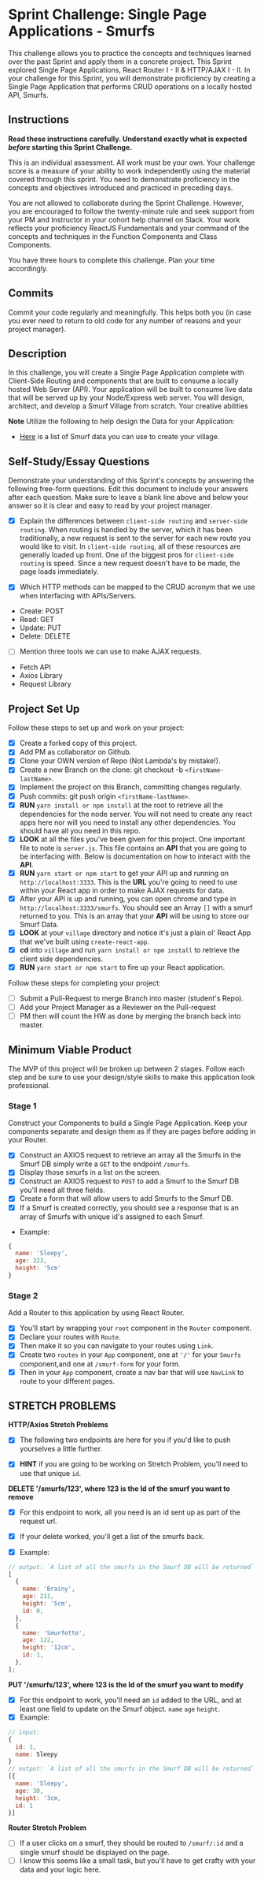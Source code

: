 # Sprint Challenge: Single Page Applications - Smurfs

This challenge allows you to practice the concepts and techniques learned over the past Sprint and apply them in a concrete project. This Sprint explored Single Page Applications, React Router I - II & HTTP/AJAX I - II. In your challenge for this Sprint, you will demonstrate proficiency by creating a Single Page Application that performs CRUD operations on a locally hosted API, Smurfs.

## Instructions

**Read these instructions carefully. Understand exactly what is expected _before_ starting this Sprint Challenge.**

This is an individual assessment. All work must be your own. Your challenge score is a measure of your ability to work independently using the material covered through this sprint. You need to demonstrate proficiency in the concepts and objectives introduced and practiced in preceding days.

You are not allowed to collaborate during the Sprint Challenge. However, you are encouraged to follow the twenty-minute rule and seek support from your PM and Instructor in your cohort help channel on Slack. Your work reflects your proficiency ReactJS Fundamentals and your command of the concepts and techniques in the Function Components and Class Components.

You have three hours to complete this challenge. Plan your time accordingly.

## Commits

Commit your code regularly and meaningfully. This helps both you (in case you ever need to return to old code for any number of reasons and your project manager).

## Description

In this challenge, you will create a Single Page Application complete with Client-Side Routing and components that are built to consume a locally hosted Web Server (API). Your application will be built to consume live data that will be served up by your Node/Express web server. You will design, architect, and develop a Smurf Village from scratch. Your creative abilities

**Note** Utilize the following to help design the Data for your Application:

- [Here](http://smurfs.wikia.com/wiki/Category:Smurfs_Characters) is a list of Smurf data you can use to create your village.

## Self-Study/Essay Questions

Demonstrate your understanding of this Sprint's concepts by answering the following free-form questions. Edit this document to include your answers after each question. Make sure to leave a blank line above and below your answer so it is clear and easy to read by your project manager.

- [x] Explain the differences between `client-side routing` and `server-side routing`.
      When routing is handled by the server, which it has been traditionally, a new request is sent to the server for each new route you would like to visit. In `client-side routing`, all of these resources are generally loaded up front. One of the biggest pros for `client-side routing` is speed. Since a new request doesn't have to be made, the page loads immediately.

* [x] Which HTTP methods can be mapped to the CRUD acronym that we use when interfacing with APIs/Servers.
* Create: POST
* Read: GET
* Update: PUT
* Delete: DELETE

* [ ] Mention three tools we can use to make AJAX requests.
* Fetch API
* Axios Library
* Request Library

## Project Set Up

Follow these steps to set up and work on your project:

- [x] Create a forked copy of this project.
- [x] Add PM as collaborator on Github.
- [x] Clone your OWN version of Repo (Not Lambda's by mistake!).
- [x] Create a new Branch on the clone: git checkout -b `<firstName-lastName>`.
- [x] Implement the project on this Branch, committing changes regularly.
- [x] Push commits: git push origin `<firstName-lastName>`.
- [x] **RUN** `yarn install or npm install` at the root to retrieve all the dependencies for the node server. You will not need to create any react apps here nor will you need to install any other dependencies. You should have all you need in this repo.
- [x] **LOOK** at all the files you've been given for this project. One important file to note is `server.js`. This file contains an **API** that you are going to be interfacing with. Below is documentation on how to interact with the **API**.
- [x] **RUN** `yarn start or npm start` to get your API up and running on `http://localhost:3333`. This is the **URL** you're going to need to use within your React app in order to make AJAX requests for data.
- [x] After your API is up and running, you can open chrome and type in `http://localhost:3333/smurfs`. You should see an Array `[]` with a smurf returned to you. This is an array that your **API** will be using to store our Smurf Data.
- [x] **LOOK** at your `village` directory and notice it's just a plain ol' React App that we've built using `create-react-app`.
- [x] **cd** into `village` and run `yarn install or npm install` to retrieve the client side dependencies.
- [x] **RUN** `yarn start or npm start` to fire up your React application.

Follow these steps for completing your project:

- [ ] Submit a Pull-Request to merge <firstName-lastName> Branch into master (student's Repo).
- [ ] Add your Project Manager as a Reviewer on the Pull-request
- [ ] PM then will count the HW as done by merging the branch back into master.

## Minimum Viable Product

The MVP of this project will be broken up between 2 stages. Follow each step and be sure to use your design/style skills to make this application look professional.

### Stage 1

Construct your Components to build a Single Page Application. Keep your components separate and design them as if they are pages before adding in your Router.

- [x] Construct an AXIOS request to retrieve an array all the Smurfs in the Smurf DB simply write a `GET` to the endpoint `/smurfs`.
- [x] Display those smurfs in a list on the screen.
- [x] Construct an AXIOS request to `POST` to add a Smurf to the Smurf DB you'll need all three fields.
- [x] Create a form that will allow users to add Smurfs to the Smurf DB.
- [x] If a Smurf is created correctly, you should see a response that is an array of Smurfs with unique id's assigned to each Smurf.

- Example:

```js
{
  name: 'Sleepy',
  age: 323,
  height: '5cm'
}
```

### Stage 2

Add a Router to this application by using React Router.

- [x] You'll start by wrapping your `root` component in the `Router` component.
- [x] Declare your routes with `Route`.
- [x] Then make it so you can navigate to your routes using `Link`.
- [x] Create two `routes` in your `App` component, one at `'/'` for your `Smurfs` component,and one at `/smurf-form` for your form.
- [x] Then in your `App` component, create a nav bar that will use `NavLink` to route to your different pages.

## STRETCH PROBLEMS

**HTTP/Axios Stretch Problems**

- [x] The following two endpoints are here for you if you'd like to push yourselves a little further.

- [x] **HINT** if you are going to be working on Stretch Problem, you'll need to use that unique `id`.

**DELETE '/smurfs/123', where 123 is the Id of the smurf you want to remove**

- [x] For this endpoint to work, all you need is an id sent up as part of the request url.

- [x] If your delete worked, you'll get a list of the smurfs back.
- [x] Example:

```js
// output: `A list of all the smurfs in the Smurf DB will be returned`
[
  {
    name: 'Brainy',
    age: 211,
    height: '5cm',
    id: 0,
  },
  {
    name: 'Smurfette',
    age: 122,
    height: '12cm',
    id: 1,
  },
];
```

**PUT '/smurfs/123', where 123 is the Id of the smurf you want to modify**

- [x] For this endpoint to work, you'll need an `id` added to the URL, and at least one field to update on the Smurf object. `name` `age` `height`.
- [x] Example:

```js
// input:
{
  id: 1,
  name: Sleepy
}
// output: `A list of all the smurfs in the Smurf DB will be returned`
[{
  name: 'Sleepy',
  age: 30,
  height: '3cm,
  id: 1
}]
```

**Router Stretch Problem**

- [ ] If a user clicks on a smurf, they should be routed to `/smurf/:id` and a single smurf should be displayed on the page.
- [ ] I know this seems like a small task, but you'll have to get crafty with your data and your logic here.

